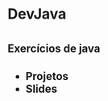 <html>
  
<h1>DevJava<h1>
<h2>Exercícios de java<h2>
<ul>
  <li>Projetos</li>
  <li>Slides</li>
  
</ul>

</html>


